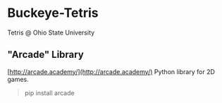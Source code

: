 # Buckeye-Tetris
Tetris @ Ohio State University

## "Arcade" Library
[http://arcade.academy/](http://arcade.academy/)
Python library for 2D games.

> pip install arcade
